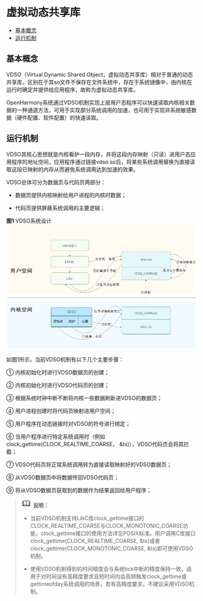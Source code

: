 # 虚拟动态共享库

- [基本概念](#基本概念)
- [运行机制](#运行机制)

## 基本概念

VDSO（Virtual Dynamic Shared Object，虚拟动态共享库）相对于普通的动态共享库，区别在于其so文件不保存在文件系统中，存在于系统镜像中，由内核在运行时确定并提供给应用程序，故称为虚拟动态共享库。

OpenHarmony系统通过VDSO机制实现上层用户态程序可以快速读取内核相关数据的一种通道方法，可用于实现部分系统调用的加速，也可用于实现非系统敏感数据（硬件配置、软件配置）的快速读取。


## 运行机制

VDSO其核心思想就是内核看护一段内存，并将这段内存映射（只读）进用户态应用程序的地址空间，应用程序通过链接vdso.so后，将某些系统调用替换为直接读取这段已映射的内存从而避免系统调用达到加速的效果。

VDSO总体可分为数据页与代码页两部分：

- 数据页提供内核映射给用户进程的内核时数据；

- 代码页提供屏蔽系统调用的主要逻辑；

**图1** VDSO系统设计
![zh-cn_image_0000001173586763](figures/zh-cn_image_0000001173586763.jpg)

如图1所示，当前VDSO机制有以下几个主要步骤：

①  内核初始化时进行VDSO数据页的创建；

②  内核初始化时进行VDSO代码页的创建；

③  根据系统时钟中断不断将内核一些数据刷新进VDSO的数据页；

④  用户进程创建时将代码页映射进用户空间；

⑤  用户程序在动态链接时对VDSO的符号进行绑定；

⑥  当用户程序进行特定系统调用时（例如clock_gettime(CLOCK_REALTIME_COARSE， &amp;ts)），VDSO代码页会将其拦截；

⑦  VDSO代码页将正常系统调用转为直接读取映射好的VDSO数据页；

⑧  从VDSO数据页中将数据传回VDSO代码页；

⑨  将从VDSO数据页获取到的数据作为结果返回给用户程序；

> ![icon-note.gif](public_sys-resources/icon-note.gif) **说明：**
> - 当前VDSO机制支持LibC库clock_gettime接口的CLOCK_REALTIME_COARSE与CLOCK_MONOTONIC_COARSE功能，clock_gettime接口的使用方法详见POSIX标准。用户调用C库接口clock_gettime(CLOCK_REALTIME_COARSE, &amp;ts)或者clock_gettime(CLOCK_MONOTONIC_COARSE, &amp;ts)即可使用VDSO机制。
> 
> - 使用VDSO机制得到的时间精度会与系统tick中断的精度保持一致，适用于对时间没有高精度要求且短时间内会高频触发clock_gettime或gettimeofday系统调用的场景，若有高精度要求，不建议采用VDSO机制。

